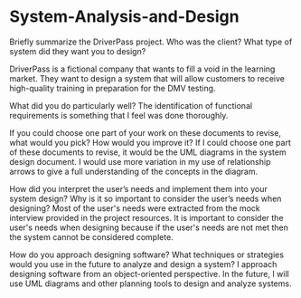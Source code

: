 # System-Analysis-and-Design
Briefly summarize the DriverPass project. Who was the client? What type of system did they want you to design?

DriverPass is a fictional company that wants to fill a void in the learning market. They want to design a system that will allow customers to receive high-quality training in preparation for the DMV testing.

What did you do particularly well?
The identification of functional requirements is something that I feel was done thoroughly.

If you could choose one part of your work on these documents to revise, what would you pick? How would you improve it?
If I could choose one part of these documents to revise, it would be the UML diagrams in the system design document. I would use more variation in my use of relationship arrows to give a full understanding of the concepts in the diagram.

How did you interpret the user’s needs and implement them into your system design? Why is it so important to consider the user’s needs when designing?
Most of the user's needs were extracted from the mock interview provided in the project resources. It is important to consider the user's needs when designing because if the user's needs are not met then the system cannot be considered complete.

How do you approach designing software? What techniques or strategies would you use in the future to analyze and design a system?
I approach designing software from an object-oriented perspective. In the future, I will use UML diagrams and other planning tools to design and analyze systems. 
